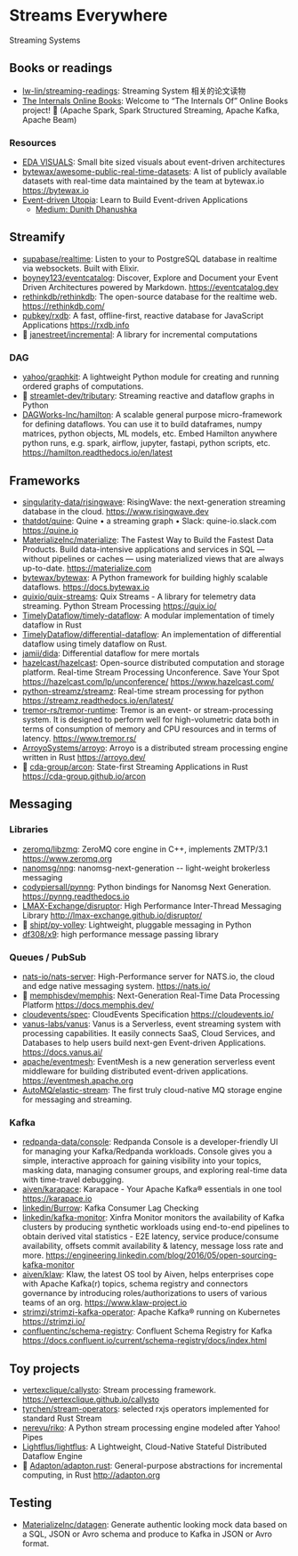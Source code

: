 # Streams Everywhere

Streaming Systems

## Books or readings

- [lw-lin/streaming-readings](https://github.com/lw-lin/streaming-readings):
  Streaming System 相关的论文读物
- [The Internals Online Books](https://books.japila.pl/): Welcome to “The
  Internals Of” Online Books project! 🤙 (Apache Spark, Spark Structured
  Streaming, Apache Kafka, Apache Beam)

### Resources

- [EDA VISUALS](https://serverlessland.com/event-driven-architecture/visuals):
  Small bite sized visuals about event-driven architectures
- [bytewax/awesome-public-real-time-datasets](https://github.com/bytewax/awesome-public-real-time-datasets):
  A list of publicly available datasets with real-time data maintained by the
  team at bytewax.io <https://bytewax.io>
- [Event-driven Utopia](https://www.eventdrivenutopia.com/): Learn to Build
  Event-driven Applications
  - [Medium: Dunith Dhanushka](https://dunith.medium.com/)

## Streamify

- [supabase/realtime](https://github.com/supabase/realtime): Listen to your to
  PostgreSQL database in realtime via websockets. Built with Elixir.
- [boyney123/eventcatalog](https://github.com/boyney123/eventcatalog): Discover,
  Explore and Document your Event Driven Architectures powered by Markdown.
  <https://eventcatalog.dev>
- [rethinkdb/rethinkdb](https://github.com/rethinkdb/rethinkdb): The open-source
  database for the realtime web. <https://rethinkdb.com/>
- [pubkey/rxdb](https://github.com/pubkey/rxdb): A fast, offline-first, reactive
  database for JavaScript Applications <https://rxdb.info>
- 📝 [janestreet/incremental](https://github.com/janestreet/incremental): A
  library for incremental computations

### DAG

- [yahoo/graphkit](https://github.com/yahoo/graphkit): A lightweight Python
  module for creating and running ordered graphs of computations.
- 📝 [streamlet-dev/tributary](https://github.com/streamlet-dev/tributary):
  Streaming reactive and dataflow graphs in Python
- [DAGWorks-Inc/hamilton](https://github.com/DAGWorks-Inc/hamilton): A scalable
  general purpose micro-framework for defining dataflows. You can use it to
  build dataframes, numpy matrices, python objects, ML models, etc. Embed
  Hamilton anywhere python runs, e.g. spark, airflow, jupyter, fastapi, python
  scripts, etc. <https://hamilton.readthedocs.io/en/latest>

## Frameworks

- [singularity-data/risingwave](https://github.com/singularity-data/risingwave):
  RisingWave: the next-generation streaming database in the cloud.
  <https://www.risingwave.dev>
- [thatdot/quine](https://github.com/thatdot/quine): Quine • a streaming graph •
  Slack: quine-io.slack.com <https://quine.io>
- [MaterializeInc/materialize](https://github.com/MaterializeInc/materialize):
  The Fastest Way to Build the Fastest Data Products. Build data-intensive
  applications and services in SQL — without pipelines or caches — using
  materialized views that are always up-to-date. <https://materialize.com>
- [bytewax/bytewax](https://github.com/bytewax/bytewax): A Python framework for
  building highly scalable dataflows. <https://docs.bytewax.io>
- [quixio/quix-streams](https://github.com/quixio/quix-streams): Quix Streams -
  A library for telemetry data streaming. Python Stream Processing
  <https://quix.io/>
- [TimelyDataflow/timely-dataflow](https://github.com/TimelyDataflow/timely-dataflow):
  A modular implementation of timely dataflow in Rust
- [TimelyDataflow/differential-dataflow](https://github.com/TimelyDataflow/differential-dataflow):
  An implementation of differential dataflow using timely dataflow on Rust.
- [jamii/dida](https://github.com/jamii/dida): Differential dataflow for mere
  mortals
- [hazelcast/hazelcast](https://github.com/hazelcast/hazelcast): Open-source
  distributed computation and storage platform. Real-time Stream Processing
  Unconference. Save Your Spot https://hazelcast.com/lp/unconference/
  <https://www.hazelcast.com/>
- [python-streamz/streamz](https://github.com/python-streamz/streamz): Real-time
  stream processing for python <https://streamz.readthedocs.io/en/latest/>
- [tremor-rs/tremor-runtime](https://github.com/tremor-rs/tremor-runtime):
  Tremor is an event- or stream-processing system. It is designed to perform
  well for high-volumetric data both in terms of consumption of memory and CPU
  resources and in terms of latency. <https://www.tremor.rs/>
- [ArroyoSystems/arroyo](https://github.com/ArroyoSystems/arroyo): Arroyo is a
  distributed stream processing engine written in Rust <https://arroyo.dev/>
- 📝 [cda-group/arcon](https://github.com/cda-group/arcon): State-first
  Streaming Applications in Rust <https://cda-group.github.io/arcon>

## Messaging

### Libraries

- [zeromq/libzmq](https://github.com/zeromq/libzmq): ZeroMQ core engine in C++,
  implements ZMTP/3.1 <https://www.zeromq.org>
- [nanomsg/nng](https://github.com/nanomsg/nng): nanomsg-next-generation --
  light-weight brokerless messaging
- [codypiersall/pynng](https://github.com/codypiersall/pynng): Python bindings
  for Nanomsg Next Generation. <https://pynng.readthedocs.io>
- [LMAX-Exchange/disruptor](https://github.com/LMAX-Exchange/disruptor): High
  Performance Inter-Thread Messaging Library
  <http://lmax-exchange.github.io/disruptor/>
- 📝 [shipt/py-volley](https://github.com/shipt/py-volley): Lightweight,
  pluggable messaging in Python
- [df308/x9](https://github.com/df308/x9): high performance message passing
  library

### Queues / PubSub

- [nats-io/nats-server](https://github.com/nats-io/nats-server):
  High-Performance server for NATS.io, the cloud and edge native messaging
  system. <https://nats.io/>
- 🌟 [memphisdev/memphis](https://github.com/memphisdev/memphis):
  Next-Generation Real-Time Data Processing Platform <https://docs.memphis.dev/>
- [cloudevents/spec](https://github.com/cloudevents/spec): CloudEvents
  Specification <https://cloudevents.io/>
- [vanus-labs/vanus](https://github.com/vanus-labs/vanus): Vanus is a
  Serverless, event streaming system with processing capabilities. It easily
  connects SaaS, Cloud Services, and Databases to help users build next-gen
  Event-driven Applications. <https://docs.vanus.ai/>
- [apache/eventmesh](https://github.com/apache/eventmesh): EventMesh is a new
  generation serverless event middleware for building distributed event-driven
  applications. <https://eventmesh.apache.org>
- [AutoMQ/elastic-stream](https://github.com/AutoMQ/elastic-stream): The first
  truly cloud-native MQ storage engine for messaging and streaming.

### Kafka

- [redpanda-data/console](https://github.com/redpanda-data/console): Redpanda
  Console is a developer-friendly UI for managing your Kafka/Redpanda workloads.
  Console gives you a simple, interactive approach for gaining visibility into
  your topics, masking data, managing consumer groups, and exploring real-time
  data with time-travel debugging.
- [aiven/karapace](https://github.com/aiven/karapace): Karapace - Your Apache
  Kafka® essentials in one tool <https://karapace.io>
- [linkedin/Burrow](https://github.com/linkedin/Burrow): Kafka Consumer Lag
  Checking
- [linkedin/kafka-monitor](https://github.com/linkedin/kafka-monitor): Xinfra
  Monitor monitors the availability of Kafka clusters by producing synthetic
  workloads using end-to-end pipelines to obtain derived vital statistics - E2E
  latency, service produce/consume availability, offsets commit availability &
  latency, message loss rate and more.
  <https://engineering.linkedin.com/blog/2016/05/open-sourcing-kafka-monitor>
- [aiven/klaw](https://github.com/aiven/klaw): Klaw, the latest OS tool by
  Aiven, helps enterprises cope with Apache Kafka(r) topics, schema registry and
  connectors governance by introducing roles/authorizations to users of various
  teams of an org. <https://www.klaw-project.io>
- [strimzi/strimzi-kafka-operator](https://github.com/strimzi/strimzi-kafka-operator):
  Apache Kafka® running on Kubernetes <https://strimzi.io/>
- [confluentinc/schema-registry](https://github.com/confluentinc/schema-registry):
  Confluent Schema Registry for Kafka
  <https://docs.confluent.io/current/schema-registry/docs/index.html>

## Toy projects

- [vertexclique/callysto](https://github.com/vertexclique/callysto): Stream
  processing framework. <https://vertexclique.github.io/callysto>
- [tyrchen/stream-operators](https://github.com/tyrchen/stream-operators):
  selected rxjs operators implemented for standard Rust Stream
- [nerevu/riko](https://github.com/nerevu/riko): A Python stream processing
  engine modeled after Yahoo! Pipes
- [Lightflus/lightflus](https://github.com/Lightflus/lightflus): A Lightweight,
  Cloud-Native Stateful Distributed Dataflow Engine
- 📝 [Adapton/adapton.rust](https://github.com/Adapton/adapton.rust):
  General-purpose abstractions for incremental computing, in Rust
  <http://adapton.org>

## Testing

- [MaterializeInc/datagen](https://github.com/MaterializeInc/datagen): Generate
  authentic looking mock data based on a SQL, JSON or Avro schema and produce to
  Kafka in JSON or Avro format.
